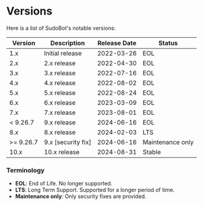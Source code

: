 # Versions

Here is a list of SudoBot's notable versions:

| Version     | Description           | Release Date | Status            |
| ----------- | --------------------- | ------------ | ----------------- |
| 1.x         | Initial release       | 2022-03-26   | EOL               |
| 2.x         | 2.x release           | 2022-04-30   | EOL               |
| 3.x         | 3.x release           | 2022-07-16   | EOL               |
| 4.x         | 4.x release           | 2022-08-02   | EOL               |
| 5.x         | 5.x release           | 2022-08-24   | EOL               |
| 6.x         | 6.x release           | 2023-03-09   | EOL               |
| 7.x         | 7.x release           | 2023-08-01   | EOL               |
| < 9.26.7    | 9.x release           | 2024-06-16   | EOL               |
| 8.x         | 8.x release           | 2024-02-03   | LTS               |
| >= 9.26.7   | 9.x [security fix]    | 2024-06-16   | Maintenance only  |
| 10.x        | 10.x release          | 2024-08-31   | Stable            |

### Terminology

- **EOL**: End of Life. No longer supported.
- **LTS**: Long Term Support. Supported for a longer period of time.
- **Maintenance only**: Only security fixes are provided.
